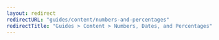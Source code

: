 ```yaml
---
layout: redirect
redirectURL: "guides/content/numbers-and-percentages"
redirectTitle: "Guides > Content > Numbers, Dates, and Percentages"
---
```

